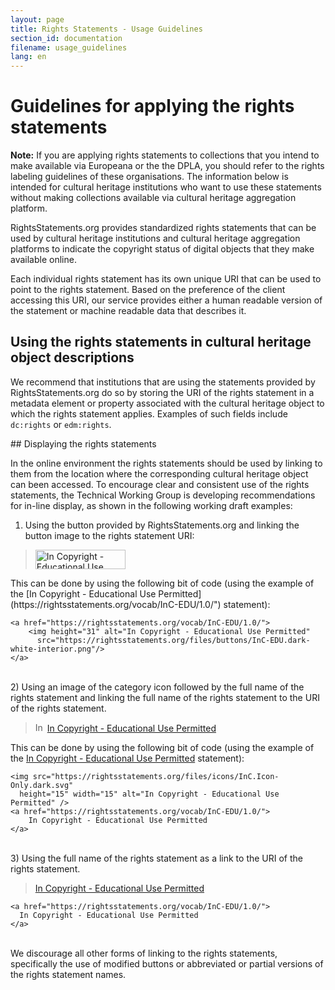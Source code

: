 ```yaml
---
layout: page
title: Rights Statements - Usage Guidelines
section_id: documentation
filename: usage_guidelines
lang: en
---
```


# Guidelines for applying the rights statements

**Note:** If you are applying rights statements to collections that you intend to make available via Europeana or the the DPLA, you should refer to the rights labeling guidelines of these organisations. The information below is intended for cultural heritage institutions who want to use these statements without making collections available via cultural heritage aggregation platform.

RightsStatements.org provides standardized rights statements that can be used by cultural heritage institutions and cultural heritage aggregation platforms to indicate the copyright status of digital objects that they make available online.

Each individual rights statement has its own unique URI that can be used to point to the rights statement. Based on the preference of the client accessing this URI, our service provides either a human readable version of the statement or machine readable data that describes it.

## Using the rights statements in cultural heritage object descriptions

We recommend that institutions that are using the statements provided by RightsStatements.org do so by storing the URI of the rights statement in a metadata element or property associated with the cultural heritage object to which the rights statement applies. Examples of such fields include `dc:rights` or `edm:rights`.

<div class="box">
## Displaying the rights statements

In the online environment the rights statements should be used by linking to them from the location where the corresponding cultural heritage object can been accessed. To encourage clear and consistent use of the rights statements, the Technical Working Group is developing  recommendations for in-line display, as shown in the following working draft examples:

1) Using the button provided by RightsStatements.org and linking the button image to the rights statement URI:

<blockquote>
<a href="https://rightsstatements.org/vocab/InC-EDU/1.0/">
    <img height="31" width="144" alt="In Copyright - Educational Use Permitted"
      src="https://rightsstatements.org/files/buttons/InC-EDU.dark-white-interior.png"
    />
</a>
</blockquote>
This can be done by using the following bit of code (using the example of the [In Copyright - Educational Use Permitted](https://rightsstatements.org/vocab/InC-EDU/1.0/") statement):

    <a href="https://rightsstatements.org/vocab/InC-EDU/1.0/">
        <img height="31" alt="In Copyright - Educational Use Permitted"
          src="https://rightsstatements.org/files/buttons/InC-EDU.dark-white-interior.png"/>
    </a>

<br/>
2) Using an image of the category icon followed by the full name of the rights statement and linking the full name of the rights statement to the URI of the rights statement.

<blockquote>
<img src="https://rightsstatements.org/files/icons/InC.Icon-Only.dark.svg"
  height="15" width="15" alt="In Copyright - Educational Use Permitted" />
<a href="https://rightsstatements.org/vocab/InC-EDU/1.0/">
    In Copyright - Educational Use Permitted
</a>
</blockquote>

This can be done by using the following bit of code (using the example of the [In Copyright - Educational Use Permitted](https://rightsstatements.org/vocab/InC-EDU/1.0/") statement):

    <img src="https://rightsstatements.org/files/icons/InC.Icon-Only.dark.svg"
      height="15" width="15" alt="In Copyright - Educational Use Permitted" />
    <a href="https://rightsstatements.org/vocab/InC-EDU/1.0/">
        In Copyright - Educational Use Permitted
    </a>

<br/>
3) Using the full name of the rights statement as a link to the URI of the rights statement.

<blockquote>
<a href="https://rightsstatements.org/vocab/InC-EDU/1.0/">In Copyright - Educational Use Permitted</a>
</blockquote>

    <a href="https://rightsstatements.org/vocab/InC-EDU/1.0/">
      In Copyright - Educational Use Permitted
    </a>

<br/>
We discourage all other forms of linking to the rights statements, specifically the use of modified buttons or abbreviated or partial versions of the rights statement names.
</div>
